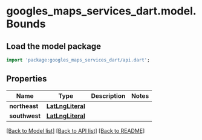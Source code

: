 # googles_maps_services_dart.model.Bounds

## Load the model package
```dart
import 'package:googles_maps_services_dart/api.dart';
```

## Properties
Name | Type | Description | Notes
------------ | ------------- | ------------- | -------------
**northeast** | [**LatLngLiteral**](LatLngLiteral.md) |  | 
**southwest** | [**LatLngLiteral**](LatLngLiteral.md) |  | 

[[Back to Model list]](../README.md#documentation-for-models) [[Back to API list]](../README.md#documentation-for-api-endpoints) [[Back to README]](../README.md)


